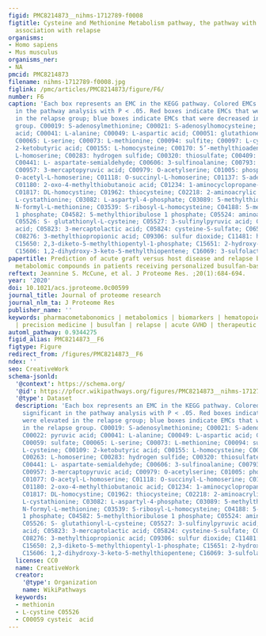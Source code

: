 ```yaml
---
figid: PMC8214873__nihms-1712789-f0008
figtitle: Cysteine and Methionine Metabolism pathway, the pathway with the strongest
  association with relapse
organisms:
- Homo sapiens
- Mus musculus
organisms_ner:
- NA
pmcid: PMC8214873
filename: nihms-1712789-f0008.jpg
figlink: /pmc/articles/PMC8214873/figure/F6/
number: F6
caption: 'Each box represents an EMC in the KEGG pathway. Colored EMCs were significant
  in the pathway analysis with P < .05. Red boxes indicate EMCs that were elevated
  in the relapse group; blue boxes indicate EMCs that were decreased in the relapse
  group. C00019: S-adenosylmethionine; C00021: S-adenosylhomocysteine; C00022: pyruvic
  acid; C00041: L-alanine; C00049: L-aspartic acid; C00051: glutathione; C00059: sulfate;
  C00065: L-serine; C00073: L-methionine; C00094: sulfite; C00097: L-cysteine; C00109:
  2-ketobutyric acid; C00155: L-homocysteine; C00170: 5’-methylthioadenosine; C00263:
  L-homoserine; C00283: hydrogen sulfide; C00320: thiosulfate; C00409: Methanethiol;
  C00441: L- aspartate-semialdehyde; C00606: 3-sulfinoalanine; C00793: D-cysteine;
  C00957: 3-mercaptopyruvic acid; C00979: O-acetylserine; C01005: phosphoserine; C01077:
  O-acetyl-L-homoserine; C01118: O-succinyl-L-homoserine; C01137: S-adenosylmethioninamine;
  C01180: 2-oxo-4-methylthiobutanoic acid; C01234: 1-aminocyclopropane-1-carboxylate;
  C01817: DL-homocystine; C01962: thiocysteine; C02218: 2-aminoacrylic acid; C02291:
  L-cystathionine; C03082: L-aspartyl-4-phosphate; C03089: 5-methylthioribose; C03145:
  N-formyl-L-methionine; C03539: S-ribosyl-L-homocysteine; C04188: 5-methylthioribose
  1 phosphate; C04582: 5-methylthioribulose 1 phosphate; C05524: aminoacyl-L-methionine;
  C05526: S- glutathionyl-L-cysteine; C05527: 3-sulfinylpyruvic acid; C05528: 3-sulfopyruvic
  acid; C05823: 3-mercaptolactic acid; C05824: cysteine-S-sulfate; C06547: ethylene;
  C08276: 3-methylthiopropionic acid; C09306: sulfur dioxide; C11481: hydrogen sulfite;
  C15650: 2,3-diketo-5-methylthiopentyl-1-phosphate; C15651: 2-hydroxy-3-keto-5-methylthiopentenyl-1-phosphate;
  C15606: 1,2-dihydroxy-3-keto-5-methylthiopentene; C16069: 3-sulfolactate.'
papertitle: Prediction of acute graft versus host disease and relapse by endogenous
  metabolomic compounds in patients receiving personalized busulfan-based conditioning.
reftext: Jeannine S. McCune, et al. J Proteome Res. ;20(1):684-694.
year: '2020'
doi: 10.1021/acs.jproteome.0c00599
journal_title: Journal of proteome research
journal_nlm_ta: J Proteome Res
publisher_name: ''
keywords: pharmacometabonomics | metabolomics | biomarkers | hematopoietic cell transplant
  | precision medicine | busulfan | relapse | acute GVHD | therapeutic drug monitoring
automl_pathway: 0.9344275
figid_alias: PMC8214873__F6
figtype: Figure
redirect_from: /figures/PMC8214873__F6
ndex: ''
seo: CreativeWork
schema-jsonld:
  '@context': https://schema.org/
  '@id': https://pfocr.wikipathways.org/figures/PMC8214873__nihms-1712789-f0008.html
  '@type': Dataset
  description: 'Each box represents an EMC in the KEGG pathway. Colored EMCs were
    significant in the pathway analysis with P < .05. Red boxes indicate EMCs that
    were elevated in the relapse group; blue boxes indicate EMCs that were decreased
    in the relapse group. C00019: S-adenosylmethionine; C00021: S-adenosylhomocysteine;
    C00022: pyruvic acid; C00041: L-alanine; C00049: L-aspartic acid; C00051: glutathione;
    C00059: sulfate; C00065: L-serine; C00073: L-methionine; C00094: sulfite; C00097:
    L-cysteine; C00109: 2-ketobutyric acid; C00155: L-homocysteine; C00170: 5’-methylthioadenosine;
    C00263: L-homoserine; C00283: hydrogen sulfide; C00320: thiosulfate; C00409: Methanethiol;
    C00441: L- aspartate-semialdehyde; C00606: 3-sulfinoalanine; C00793: D-cysteine;
    C00957: 3-mercaptopyruvic acid; C00979: O-acetylserine; C01005: phosphoserine;
    C01077: O-acetyl-L-homoserine; C01118: O-succinyl-L-homoserine; C01137: S-adenosylmethioninamine;
    C01180: 2-oxo-4-methylthiobutanoic acid; C01234: 1-aminocyclopropane-1-carboxylate;
    C01817: DL-homocystine; C01962: thiocysteine; C02218: 2-aminoacrylic acid; C02291:
    L-cystathionine; C03082: L-aspartyl-4-phosphate; C03089: 5-methylthioribose; C03145:
    N-formyl-L-methionine; C03539: S-ribosyl-L-homocysteine; C04188: 5-methylthioribose
    1 phosphate; C04582: 5-methylthioribulose 1 phosphate; C05524: aminoacyl-L-methionine;
    C05526: S- glutathionyl-L-cysteine; C05527: 3-sulfinylpyruvic acid; C05528: 3-sulfopyruvic
    acid; C05823: 3-mercaptolactic acid; C05824: cysteine-S-sulfate; C06547: ethylene;
    C08276: 3-methylthiopropionic acid; C09306: sulfur dioxide; C11481: hydrogen sulfite;
    C15650: 2,3-diketo-5-methylthiopentyl-1-phosphate; C15651: 2-hydroxy-3-keto-5-methylthiopentenyl-1-phosphate;
    C15606: 1,2-dihydroxy-3-keto-5-methylthiopentene; C16069: 3-sulfolactate.'
  license: CC0
  name: CreativeWork
  creator:
    '@type': Organization
    name: WikiPathways
  keywords:
  - methionin
  - L-cystine C05526
  - C00059 cysteic  acid
---
```

